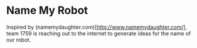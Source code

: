 Name My Robot
===========
Inspired by (namemydaughter.com)[http://www.namemydaughter.com/], team 1759 is reaching out to the internet to generate ideas for the name of our robot. 